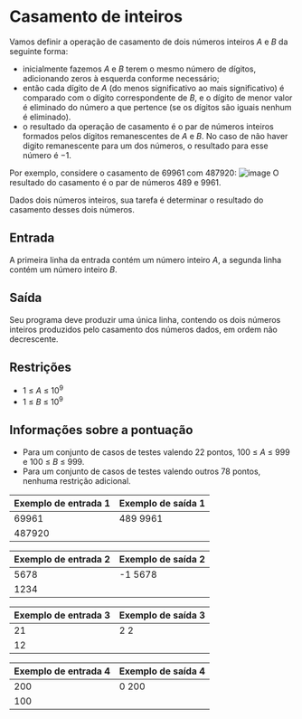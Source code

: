# Casamento de inteiros
Vamos definir a operação de casamento de dois números inteiros *A* e *B* da seguinte forma:
- inicialmente fazemos *A* e *B* terem o mesmo número de dígitos, adicionando zeros à esquerda
conforme necessário;
- então cada dígito de *A* (do menos significativo ao mais significativo) é comparado com o dígito
correspondente de *B*, e o dígito de menor valor é eliminado do número a que pertence (se os
dígitos são iguais nenhum é eliminado).
- o resultado da operação de casamento é o par de números inteiros formados pelos dígitos
remanescentes de *A* e *B*. No caso de não haver digito remanescente para um dos números, o
resultado para esse número é −1.

Por exemplo, considere o casamento de 69961 com 487920:
![image](.images/2021f3p2_casamento.png)
O resultado do casamento é o par de números 489 e 9961.

Dados dois números inteiros, sua tarefa é determinar o resultado do casamento desses dois números.
## Entrada
A primeira linha da entrada contém um número inteiro *A*, a segunda linha contém um número
inteiro *B*.
## Saída
Seu programa deve produzir uma única linha, contendo os dois números inteiros produzidos pelo
casamento dos números dados, em ordem não decrescente.
## Restrições
- 1 ≤ *A* ≤ 10<sup>9</sup>
- 1 ≤ *B* ≤ 10<sup>9</sup>
## Informações sobre a pontuação
- Para um conjunto de casos de testes valendo 22 pontos, 100 ≤ *A* ≤ 999 e 100 ≤ *B* ≤ 999.
- Para um conjunto de casos de testes valendo outros 78 pontos, nenhuma restrição adicional.

| Exemplo de entrada 1 | Exemplo de saída 1 |
| -------------------- | ------------------ |
| 69961                | 489 9961           |
| 487920               |                    |

| Exemplo de entrada 2 | Exemplo de saída 2 |
| -------------------- | ------------------ |
| 5678                 | -1 5678            |
| 1234                 |                    |

| Exemplo de entrada 3 | Exemplo de saída 3 |
| -------------------- | ------------------ |
| 21                   | 2 2                |
| 12                   |                    |

| Exemplo de entrada 4 | Exemplo de saída 4 |
| -------------------- | ------------------ |
| 200                  | 0 200              |
| 100                  |                    |
